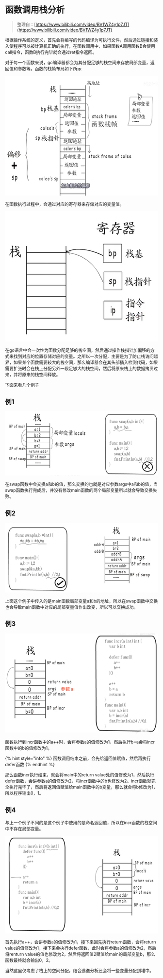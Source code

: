 # 函数调用栈分析

> 整理自：[https://www.bilibili.com/video/BV1WZ4y1p7JT](https://www.bilibili.com/video/BV1WZ4y1p7JT)

根据操作系统的定义，首先会将编写的代码编译为可执行文件，然后通过链接和装入使程序可以被计算机正确的执行，在函数调用中，如果函数A调用函数B会使用call指令，函数B执行完毕就会通过ret指令返回。

对于每一个函数来说，go编译器都会为其分配足够的栈空间来存放局部变量，返回值和参数等。函数的栈帧布局如下所示

![](../../.gitbook/assets/image%20%2857%29.png)

在函数执行过程中，会通过对应的寄存器来存储对应的变量值。

![](../../.gitbook/assets/image%20%2849%29.png)

在go语言中会一次性为函数分配足够的栈空间，然后通过操作栈指针加偏移的方式来找到对应的位置存储对应的变量。之所以一次分配，主要是为了防止栈访问越界，如果某个函数需要较大的栈空间，那么编译器会在其头部插入检测代码，如果需要扩张时会在栈上分配另外一段足够大的栈空间，然后将原来栈上的数据拷贝过来，并将原来的栈空间释放。

下面来看几个例子

## 例1

![](../../.gitbook/assets/image%20%2846%29.png)

在swap函数中会交换a和b的值，那么交换的也就是对应参数args中a和b的值，当swap函数执行完成后，并没有修改main函数的两个局部变量所以就会导致交换失败。

## 例2

![](../../.gitbook/assets/image%20%2848%29.png)

上面这个例子中传入的是main函数局部变量a和b的地址，所以在swap函数中交换也会导致main函数中对应的局部变量值作出改变，所以可以交换成功。

## 例3

![](../../.gitbook/assets/image%20%2851%29.png)

函数执行到incr函数中的a++时，会将参数a的值修改为1，然后执行b=a会将incr函数中的b的值修改为1。

{% hint style="info" %}
函数调用结束之前，会先给返回值赋值，然后再执行defer函数
{% endhint %}

那么函数incr执行结束，就会将main中的return value处的值修改为1，然后执行defer函数，会讲参数a的值修改为2，将incr函数中的b也修改为2。incr函数就完全执行完毕了，然后将返回值赋值给main函数中的b变量，那么就会将b修改为1，所以程序输出0，1。

## 例4

与上一个例子不同的是这个例子中使用的是命名返回值，所以在incr函数的栈空间中不存在局部变量。

![](../../.gitbook/assets/image%20%2858%29.png)

首先执行a++，会讲参数a的值修改为1，接下来回先执行return函数，会将return value的值修改为1，接下来会执行defer函数，此时会将参数a的值修改为2，然后将renturn value的值也修改为2，然后将返回值2赋值给main的局部变量b，那么函数最终就会输出0，2。

当然这里仅考虑了栈上的空间分配，结合逃逸分析还会将一些变量分配到堆中。

